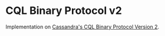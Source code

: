 CQL Binary Protocol v2
======================

Implementation on [Cassandra's CQL Binary Protocol Version 2](https://github.com/apache/cassandra/blob/trunk/doc/native_protocol_v2.spec).
